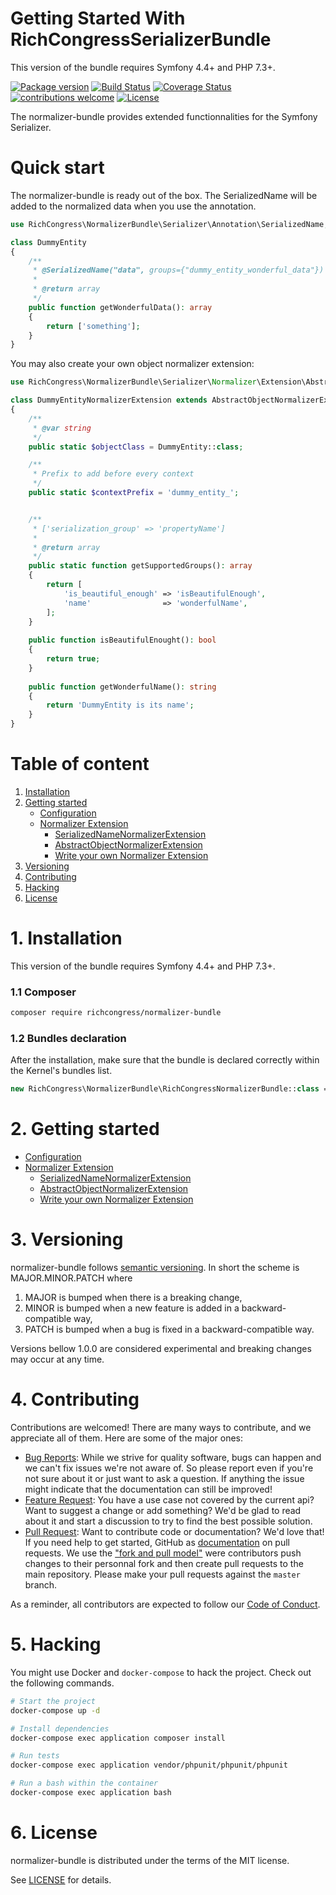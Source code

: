 Getting Started With RichCongressSerializerBundle
=======================================

This version of the bundle requires Symfony 4.4+ and PHP 7.3+.

[![Package version](https://img.shields.io/packagist/v/richcongress/normalizer-bundle)](https://packagist.org/packages/richcongress/normalizer-bundle)
[![Build Status](https://img.shields.io/travis/richcongress/normalizer-bundle.svg?branch=master)](https://travis-ci.org/richcongress/normalizer-bundle?branch=master)
[![Coverage Status](https://coveralls.io/repos/github/richcongress/normalizer-bundle/badge.svg?branch=master)](https://coveralls.io/github/richcongress/normalizer-bundle?branch=master)
[![contributions welcome](https://img.shields.io/badge/contributions-welcome-brightgreen.svg?style=flat)](https://github.com/richcongress/normalizer-bundle/issues)
[![License](https://img.shields.io/badge/license-MIT-red.svg)](LICENSE.md)

The normalizer-bundle provides extended functionnalities for the Symfony Serializer.


# Quick start

The normalizer-bundle is ready out of the box. The SerializedName will be added to the normalized data when you use the annotation.

```php
use RichCongress\NormalizerBundle\Serializer\Annotation\SerializedName;

class DummyEntity
{
    /**
     * @SerializedName("data", groups={"dummy_entity_wonderful_data"})
     * 
     * @return array
     */
    public function getWonderfulData(): array
    {
        return ['something'];
    }
}
```


You may also create your own object normalizer extension:

```php
use RichCongress\NormalizerBundle\Serializer\Normalizer\Extension\AbstractObjectNormalizerExtension;

class DummyEntityNormalizerExtension extends AbstractObjectNormalizerExtension
{
    /**
     * @var string
     */
    public static $objectClass = DummyEntity::class;

    /**
     * Prefix to add before every context
     */
    public static $contextPrefix = 'dummy_entity_';


    /**
     * ['serialization_group' => 'propertyName']
     * 
     * @return array
     */
    public static function getSupportedGroups(): array
    {
        return [
            'is_beautiful_enough' => 'isBeautifulEnough',
            'name'                => 'wonderfulName',
        ];
    }
    
    public function isBeautifulEnought(): bool
    {
        return true;
    }   
    
    public function getWonderfulName(): string
    {
        return 'DummyEntity is its name';
    }   
}
```

# Table of content

1. [Installation](#1-installation)
2. [Getting started](#2-getting-started)
    - [Configuration](Docs/Configuration.md)
    - [Normalizer Extension](Docs/NormalizerExtension.md)
        - [SerializedNameNormalizerExtension](Docs/NormalizerExtension.md#virtualpropertynormalizerextension)
        - [AbstractObjectNormalizerExtension](Docs/NormalizerExtension.md#abstractobjectnormalizerextension)
        - [Write your own Normalizer Extension](Docs/NormalizerExtension.md#write-your-own-normalizer-extension)
4. [Versioning](#3-versioning)
5. [Contributing](#4-contributing)
6. [Hacking](#5-hacking)
7. [License](#6-license)


# 1. Installation

This version of the bundle requires Symfony 4.4+ and PHP 7.3+.

### 1.1 Composer

```bash
composer require richcongress/normalizer-bundle
```

### 1.2 Bundles declaration

After the installation, make sure that the bundle is declared correctly within the Kernel's bundles list.

```php
new RichCongress\NormalizerBundle\RichCongressNormalizerBundle::class => ['all' => true],
```


# 2. Getting started

- [Configuration](Docs/Configuration.md)
- [Normalizer Extension](Docs/NormalizerExtension.md)
    - [SerializedNameNormalizerExtension](Docs/NormalizerExtension.md#virtualpropertynormalizerextension)
    - [AbstractObjectNormalizerExtension](Docs/NormalizerExtension.md#abstractobjectnormalizerextension)
    - [Write your own Normalizer Extension](Docs/NormalizerExtension.md#write-your-own-normalizer-extension)


# 3. Versioning

normalizer-bundle follows [semantic versioning](https://semver.org/). In short the scheme is MAJOR.MINOR.PATCH where
1. MAJOR is bumped when there is a breaking change,
2. MINOR is bumped when a new feature is added in a backward-compatible way,
3. PATCH is bumped when a bug is fixed in a backward-compatible way.

Versions bellow 1.0.0 are considered experimental and breaking changes may occur at any time.


# 4. Contributing

Contributions are welcomed! There are many ways to contribute, and we appreciate all of them. Here are some of the major ones:

* [Bug Reports](https://github.com/richcongress/normalizer-bundle/issues): While we strive for quality software, bugs can happen and we can't fix issues we're not aware of. So please report even if you're not sure about it or just want to ask a question. If anything the issue might indicate that the documentation can still be improved!
* [Feature Request](https://github.com/richcongress/normalizer-bundle/issues): You have a use case not covered by the current api? Want to suggest a change or add something? We'd be glad to read about it and start a discussion to try to find the best possible solution.
* [Pull Request](https://github.com/richcongress/normalizer-bundle/pulls): Want to contribute code or documentation? We'd love that! If you need help to get started, GitHub as [documentation](https://help.github.com/articles/about-pull-requests/) on pull requests. We use the ["fork and pull model"](https://help.github.com/articles/about-collaborative-development-models/) were contributors push changes to their personnal fork and then create pull requests to the main repository. Please make your pull requests against the `master` branch.

As a reminder, all contributors are expected to follow our [Code of Conduct](CODE_OF_CONDUCT.md).


# 5. Hacking

You might use Docker and `docker-compose` to hack the project. Check out the following commands.

```bash
# Start the project
docker-compose up -d

# Install dependencies
docker-compose exec application composer install

# Run tests
docker-compose exec application vendor/phpunit/phpunit/phpunit

# Run a bash within the container
docker-compose exec application bash
```


# 6. License

normalizer-bundle is distributed under the terms of the MIT license.

See [LICENSE](LICENSE.md) for details.